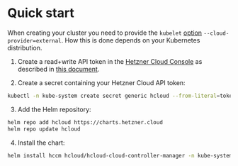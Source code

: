 # Quick start

When creating your cluster you need to provide the `kubelet` [option](https://kubernetes.io/docs/reference/command-line-tools-reference/kubelet/#options) `--cloud-provider=external`. How this is done depends on your Kubernetes distribution.

1. Create a read+write API token in the [Hetzner Cloud Console](https://console.hetzner.cloud/) as described in [this document](https://docs.hetzner.com/cloud/api/getting-started/generating-api-token/).

2. Create a secret containing your Hetzner Cloud API token:

```bash
kubectl -n kube-system create secret generic hcloud --from-literal=token=<hcloud API token>
```

3. Add the Helm repository:

```bash
helm repo add hcloud https://charts.hetzner.cloud
helm repo update hcloud
```

4. Install the chart:

```bash
helm install hccm hcloud/hcloud-cloud-controller-manager -n kube-system
```
